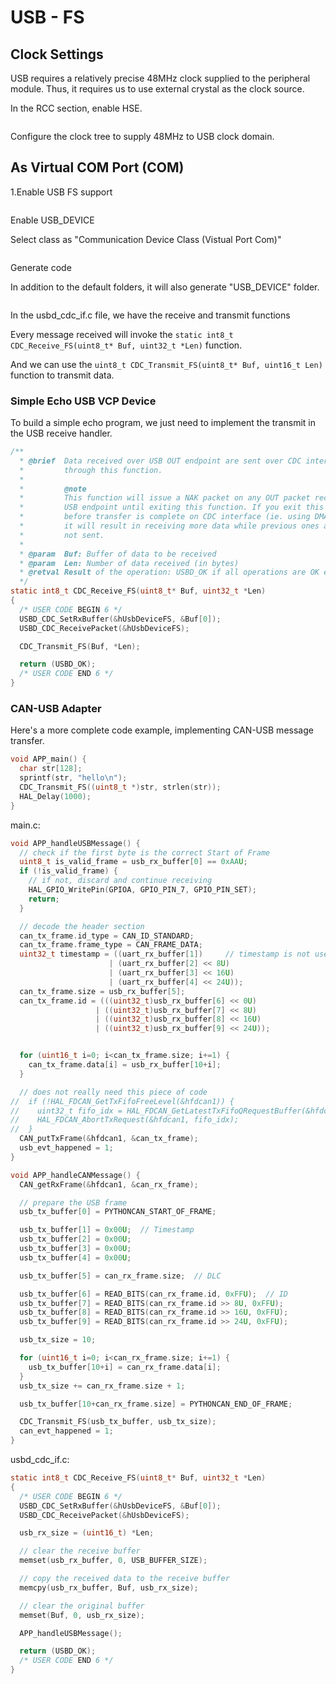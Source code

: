 # USB - FS

## Clock Settings

USB requires a relatively precise 48MHz clock supplied to the peripheral module. Thus, it requires us to use external crystal as the clock source.

In the RCC section, enable HSE.

<figure><img src="../../.gitbook/assets/image (5) (1) (1).png" alt=""><figcaption></figcaption></figure>

Configure the clock tree to supply 48MHz to USB clock domain.





## As Virtual COM Port (COM)

1.Enable USB FS support

<figure><img src="../../.gitbook/assets/image (2) (2) (3).png" alt=""><figcaption></figcaption></figure>

Enable USB\_DEVICE

Select class as "Communication Device Class (Vistual Port Com)"

<figure><img src="../../.gitbook/assets/image (4) (8).png" alt=""><figcaption></figcaption></figure>

Generate code



In addition to the default folders, it will also generate "USB\_DEVICE" folder.

<figure><img src="../../.gitbook/assets/image (1) (2) (2).png" alt=""><figcaption></figcaption></figure>

In the usbd\_cdc\_if.c file, we have the receive and transmit functions

Every message received will invoke the `static int8_t CDC_Receive_FS(uint8_t* Buf, uint32_t *Len)` function.

And we can use the `uint8_t CDC_Transmit_FS(uint8_t* Buf, uint16_t Len)` function to transmit data.



### Simple Echo USB VCP Device

To build a simple echo program, we just need to implement the transmit in the USB receive handler.

```c
/**
  * @brief  Data received over USB OUT endpoint are sent over CDC interface
  *         through this function.
  *
  *         @note
  *         This function will issue a NAK packet on any OUT packet received on
  *         USB endpoint until exiting this function. If you exit this function
  *         before transfer is complete on CDC interface (ie. using DMA controller)
  *         it will result in receiving more data while previous ones are still
  *         not sent.
  *
  * @param  Buf: Buffer of data to be received
  * @param  Len: Number of data received (in bytes)
  * @retval Result of the operation: USBD_OK if all operations are OK else USBD_FAIL
  */
static int8_t CDC_Receive_FS(uint8_t* Buf, uint32_t *Len)
{
  /* USER CODE BEGIN 6 */
  USBD_CDC_SetRxBuffer(&hUsbDeviceFS, &Buf[0]);
  USBD_CDC_ReceivePacket(&hUsbDeviceFS);

  CDC_Transmit_FS(Buf, *Len);

  return (USBD_OK);
  /* USER CODE END 6 */
}

```



### CAN-USB Adapter

Here's a more complete code example, implementing CAN-USB message transfer.



```c
void APP_main() {
  char str[128];
  sprintf(str, "hello\n");
  CDC_Transmit_FS((uint8_t *)str, strlen(str));
  HAL_Delay(1000);
}
```







main.c:

```c
void APP_handleUSBMessage() {
  // check if the first byte is the correct Start of Frame
  uint8_t is_valid_frame = usb_rx_buffer[0] == 0xAAU;
  if (!is_valid_frame) {
    // if not, discard and continue receiving
    HAL_GPIO_WritePin(GPIOA, GPIO_PIN_7, GPIO_PIN_SET);
    return;
  }

  // decode the header section
  can_tx_frame.id_type = CAN_ID_STANDARD;
  can_tx_frame.frame_type = CAN_FRAME_DATA;
  uint32_t timestamp = ((uart_rx_buffer[1])     // timestamp is not used
                      | (uart_rx_buffer[2] << 8U)
                      | (uart_rx_buffer[3] << 16U)
                      | (uart_rx_buffer[4] << 24U));
  can_tx_frame.size = usb_rx_buffer[5];
  can_tx_frame.id = (((uint32_t)usb_rx_buffer[6] << 0U)
                   | ((uint32_t)usb_rx_buffer[7] << 8U)
                   | ((uint32_t)usb_rx_buffer[8] << 16U)
                   | ((uint32_t)usb_rx_buffer[9] << 24U));


  for (uint16_t i=0; i<can_tx_frame.size; i+=1) {
    can_tx_frame.data[i] = usb_rx_buffer[10+i];
  }

  // does not really need this piece of code
//  if (!HAL_FDCAN_GetTxFifoFreeLevel(&hfdcan1)) {
//    uint32_t fifo_idx = HAL_FDCAN_GetLatestTxFifoQRequestBuffer(&hfdcan1);
//    HAL_FDCAN_AbortTxRequest(&hfdcan1, fifo_idx);
//  }
  CAN_putTxFrame(&hfdcan1, &can_tx_frame);
  usb_evt_happened = 1;
}

void APP_handleCANMessage() {
  CAN_getRxFrame(&hfdcan1, &can_rx_frame);

  // prepare the USB frame
  usb_tx_buffer[0] = PYTHONCAN_START_OF_FRAME;

  usb_tx_buffer[1] = 0x00U;  // Timestamp
  usb_tx_buffer[2] = 0x00U;
  usb_tx_buffer[3] = 0x00U;
  usb_tx_buffer[4] = 0x00U;

  usb_tx_buffer[5] = can_rx_frame.size;  // DLC

  usb_tx_buffer[6] = READ_BITS(can_rx_frame.id, 0xFFU);  // ID
  usb_tx_buffer[7] = READ_BITS(can_rx_frame.id >> 8U, 0xFFU);
  usb_tx_buffer[8] = READ_BITS(can_rx_frame.id >> 16U, 0xFFU);
  usb_tx_buffer[9] = READ_BITS(can_rx_frame.id >> 24U, 0xFFU);

  usb_tx_size = 10;

  for (uint16_t i=0; i<can_rx_frame.size; i+=1) {
    usb_tx_buffer[10+i] = can_rx_frame.data[i];
  }
  usb_tx_size += can_rx_frame.size + 1;

  usb_tx_buffer[10+can_rx_frame.size] = PYTHONCAN_END_OF_FRAME;

  CDC_Transmit_FS(usb_tx_buffer, usb_tx_size);
  can_evt_happened = 1;
}

```



usbd\_cdc\_if.c:

```c
static int8_t CDC_Receive_FS(uint8_t* Buf, uint32_t *Len)
{
  /* USER CODE BEGIN 6 */
  USBD_CDC_SetRxBuffer(&hUsbDeviceFS, &Buf[0]);
  USBD_CDC_ReceivePacket(&hUsbDeviceFS);

  usb_rx_size = (uint16_t) *Len;

  // clear the receive buffer
  memset(usb_rx_buffer, 0, USB_BUFFER_SIZE);

  // copy the received data to the receive buffer
  memcpy(usb_rx_buffer, Buf, usb_rx_size);

  // clear the original buffer
  memset(Buf, 0, usb_rx_size);

  APP_handleUSBMessage();

  return (USBD_OK);
  /* USER CODE END 6 */
}

```





